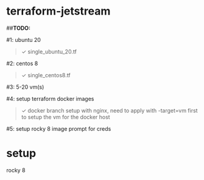 # terraform-jetstream


##**TODO:**

#1: ubuntu 20
> ✓ single_ubuntu_20.tf

#2: centos 8
> ✓ single_centos8.tf

#3: 5-20 vm(s)

#4: setup terraform docker images
> ✓ docker branch setup with nginx, need to apply with -target=vm first to setup the vm for the docker host

#5: setup rocky 8 image
prompt for creds

# setup
rocky 8
